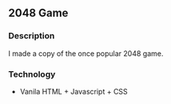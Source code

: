 ## 2048 Game

### Description
I made a copy of the once popular 2048 game. 

### Technology
- Vanila HTML + Javascript + CSS
